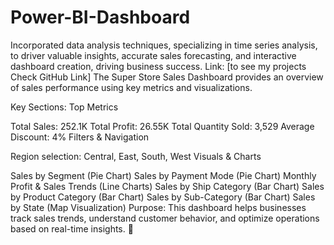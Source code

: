# Power-BI-Dashboard
Incorporated data analysis techniques, specializing in time series analysis, to driver valuable insights, accurate sales forecasting, and interactive dashboard creation, driving business success. Link: [to see my projects Check GitHub Link]
The Super Store Sales Dashboard provides an overview of sales performance using key metrics and visualizations.

Key Sections:
Top Metrics

Total Sales: 252.1K
Total Profit: 26.55K
Total Quantity Sold: 3,529
Average Discount: 4%
Filters & Navigation

Region selection: Central, East, South, West
Visuals & Charts

Sales by Segment (Pie Chart)
Sales by Payment Mode (Pie Chart)
Monthly Profit & Sales Trends (Line Charts)
Sales by Ship Category (Bar Chart)
Sales by Product Category (Bar Chart)
Sales by Sub-Category (Bar Chart)
Sales by State (Map Visualization)
Purpose:
This dashboard helps businesses track sales trends, understand customer behavior, and optimize operations based on real-time insights. 🚀
